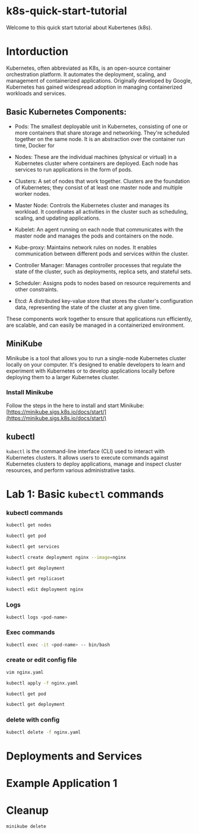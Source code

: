 # k8s-quick-start-tutorial

Welcome to this quick start tutorial about Kubertenes (k8s).

# Intorduction
Kubernetes, often abbreviated as K8s, is an open-source container orchestration platform. It automates the deployment, scaling, and management of containerized applications. Originally developed by Google, Kubernetes has gained widespread adoption in managing containerized workloads and services.

## Basic Kubernetes Components:

- Pods: The smallest deployable unit in Kubernetes, consisting of one or more containers that share storage and networking. They're scheduled together on the same node. It is an abstraction over the container run time, Docker for

- Nodes: These are the individual machines (physical or virtual) in a Kubernetes cluster where containers are deployed. Each node has services to run applications in the form of pods.

- Clusters: A set of nodes that work together. Clusters are the foundation of Kubernetes; they consist of at least one master node and multiple worker nodes.

- Master Node: Controls the Kubernetes cluster and manages its workload. It coordinates all activities in the cluster such as scheduling, scaling, and updating applications.

- Kubelet: An agent running on each node that communicates with the master node and manages the pods and containers on the node.

- Kube-proxy: Maintains network rules on nodes. It enables communication between different pods and services within the cluster.

- Controller Manager: Manages controller processes that regulate the state of the cluster, such as deployments, replica sets, and stateful sets.

- Scheduler: Assigns pods to nodes based on resource requirements and other constraints.

- Etcd: A distributed key-value store that stores the cluster's configuration data, representing the state of the cluster at any given time.

These components work together to ensure that applications run efficiently, are scalable, and can easily be managed in a containerized environment.

## MiniKube
Minikube is a tool that allows you to run a single-node Kubernetes cluster locally on your computer. It's designed to enable developers to learn and experiment with Kubernetes or to develop applications locally before deploying them to a larger Kubernetes cluster.

### Install Minikube

Follow the steps in the here to install and start Minikube: [https://minikube.sigs.k8s.io/docs/start/](https://minikube.sigs.k8s.io/docs/start/)


## kubectl

`kubectl` is the command-line interface (CLI) used to interact with Kubernetes clusters. It allows users to execute commands against Kubernetes clusters to deploy applications, manage and inspect cluster resources, and perform various administrative tasks.


# Lab 1: Basic `kubectl` commands

### kubectl commands
```bash
kubectl get nodes

kubectl get pod

kubectl get services

kubectl create deployment nginx --image=nginx

kubectl get deployment

kubectl get replicaset

kubectl edit deployment nginx
```

### Logs
```bash
kubectl logs <pod-name>
```

### Exec commands
```bash
kubectl exec -it <pod-name> -- bin/bash
```

### create or edit config file
```bash
vim nginx.yaml

kubectl apply -f nginx.yaml

kubectl get pod

kubectl get deployment
```
### delete with config
```bash
kubectl delete -f nginx.yaml
```
# Deployments and Services

# Example Application 1

# Cleanup 

```bash
minikube delete
```

